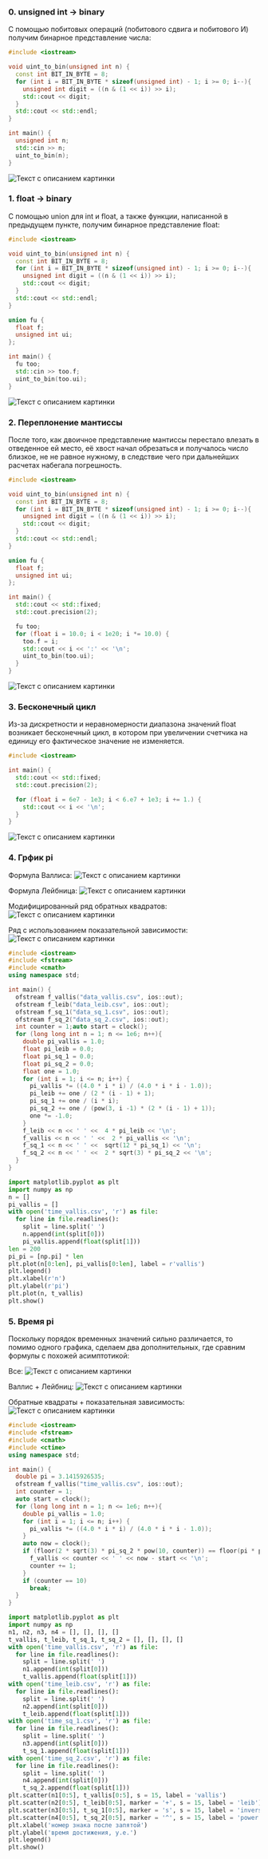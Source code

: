 ### 0. unsigned int -> binary
С помощью побитовых операций (побитового сдвига и побитового И) получим бинарное представление числа:
```C++
#include <iostream>

void uint_to_bin(unsigned int n) {
  const int BIT_IN_BYTE = 8;
  for (int i = BIT_IN_BYTE * sizeof(unsigned int) - 1; i >= 0; i--){
    unsigned int digit = ((n & (1 << i)) >> i);
    std::cout << digit;
  }
  std::cout << std::endl;
}

int main() {
  unsigned int n;
  std::cin >> n;
  uint_to_bin(n);
}

```
![Текст с описанием картинки](uint_to_bin_2.png)

### 1. float -> binary

С помощью union для int и float, а также функции, написанной в предыдущем пункте, получим бинарное представление float:

```C++
#include <iostream>

void uint_to_bin(unsigned int n) {
  const int BIT_IN_BYTE = 8;
  for (int i = BIT_IN_BYTE * sizeof(unsigned int) - 1; i >= 0; i--){
    unsigned int digit = ((n & (1 << i)) >> i);
    std::cout << digit;
  }
  std::cout << std::endl;
}

union fu {
  float f;
  unsigned int ui;
};

int main() {
  fu too;
  std::cin >> too.f;
  uint_to_bin(too.ui);
}
```

![Текст с описанием картинки](float_uint.png)

### 2. Переплонение мантиссы
После того, как двоичное представление мантиссы перестало влезать в отведенное ей место, её хвост начал обрезаться и получалось число близкое, не не равное нужному, в следствие чего при дальнейших расчетах набегала погрешность.

```C++
#include <iostream>

void uint_to_bin(unsigned int n) {
  const int BIT_IN_BYTE = 8;
  for (int i = BIT_IN_BYTE * sizeof(unsigned int) - 1; i >= 0; i--){
    unsigned int digit = ((n & (1 << i)) >> i);
    std::cout << digit;
  }
  std::cout << std::endl;
}

union fu {
  float f;
  unsigned int ui;
};

int main() {
  std::cout << std::fixed;
  std::cout.precision(2);

  fu too;
  for (float i = 10.0; i < 1e20; i *= 10.0) {
    too.f = i;
    std::cout << i << ':' << '\n';
    uint_to_bin(too.ui);
  }
}

```

![Текст с описанием картинки](owerflow.png)

### 3. Бесконечный цикл
Из-за дискретности и неравномерности диапазона
значений float возникает бесконечный цикл, в котором при увеличении счетчика на единицу его фактическое значение не изменяется.

```C++
#include <iostream>

int main() {
  std::cout << std::fixed;
  std::cout.precision(2);

  for (float i = 6e7 - 1e3; i < 6.e7 + 1e3; i += 1.) {
    std::cout << i << '\n';
  }
}
```
![Текст с описанием картинки](loop.png)

### 4. Грфик pi

Формула Валлиса:
![Текст с описанием картинки](vallis.png)

Формула Лейбница:
![Текст с описанием картинки](leib.png)

Модифицированный ряд обратных квадратов:
![Текст с описанием картинки](sq1.png)

Ряд с использованием показательной зависимости:
![Текст с описанием картинки](sq2png)

```C++
#include <iostream>
#include <fstream>
#include <cmath>
using namespace std;

int main() {
  ofstream f_vallis("data_vallis.csv", ios::out);
  ofstream f_leib("data_leib.csv", ios::out);
  ofstream f_sq_1("data_sq_1.csv", ios::out);
  ofstream f_sq_2("data_sq_2.csv", ios::out);
  int counter = 1;auto start = clock();
  for (long long int n = 1; n <= 1e6; n++){
    double pi_vallis = 1.0;
    float pi_leib = 0.0;
    float pi_sq_1 = 0.0;
    float pi_sq_2 = 0.0;
    float one = 1.0;
    for (int i = 1; i <= n; i++) {
      pi_vallis *= ((4.0 * i * i) / (4.0 * i * i - 1.0));
      pi_leib += one / (2 * (i - 1) + 1);
      pi_sq_1 += one / (i * i);
      pi_sq_2 += one / (pow(3, i -1) * (2 * (i - 1) + 1));
      one *= -1.0;
    }
    f_leib << n << ' ' <<  4 * pi_leib << '\n';
    f_vallis << n << ' ' <<  2 * pi_vallis << '\n';
    f_sq_1 << n << ' ' <<  sqrt(12 * pi_sq_1) << '\n';
    f_sq_2 << n << ' ' <<  2 * sqrt(3) * pi_sq_2 << '\n';
  }
}
```

```python
import matplotlib.pyplot as plt
import numpy as np
n = []
pi_vallis = []
with open('time_vallis.csv', 'r') as file:
  for line in file.readlines():
    split = line.split(' ')
    n.append(int(split[0]))
    pi_vallis.append(float(split[1]))
len = 200
pi_pi = [np.pi] * len
plt.plot(n[0:len], pi_vallis[0:len], label = r'vallis')
plt.legend()
plt.xlabel(r'n')
plt.ylabel(r'pi')
plt.plot(n, t_vallis)
plt.show()
```

### 5. Время pi

Поскольку порядок временных значений сильно различается, то помимо одного графика, сделаем два дополнительных, где сравним формулы с похожей асимптотикой:

Все:
![Текст с описанием картинки](all_2.png)

Валлис + Лейбниц:
![Текст с описанием картинки](val_leib.png)

Обратные квадраты + показательная зависимость:
![Текст с описанием картинки](sq.png)

```C++
#include <iostream>
#include <fstream>
#include <cmath>
#include <ctime>
using namespace std;

int main() {
  double pi = 3.1415926535;
  ofstream f_vallis("time_vallis.csv", ios::out);
  int counter = 1;
  auto start = clock();
  for (long long int n = 1; n <= 1e6; n++){
    double pi_vallis = 1.0;
    for (int i = 1; i <= n; i++) {
      pi_vallis *= ((4.0 * i * i) / (4.0 * i * i - 1.0));
    }
    auto now = clock();
    if (floor(2 * sqrt(3) * pi_sq_2 * pow(10, counter)) == floor(pi * pow(10, counter))) {
      f_vallis << counter << ' ' << now - start << '\n';
      counter += 1;
    }
    if (counter == 10)
      break;
  }
}
```

```python
import matplotlib.pyplot as plt
import numpy as np
n1, n2, n3, n4 = [], [], [], []
t_vallis, t_leib, t_sq_1, t_sq_2 = [], [], [], []
with open('time_vallis.csv', 'r') as file:
  for line in file.readlines():
    split = line.split(' ')
    n1.append(int(split[0]))
    t_vallis.append(float(split[1]))
with open('time_leib.csv', 'r') as file:
  for line in file.readlines():
    split = line.split(' ')
    n2.append(int(split[0]))
    t_leib.append(float(split[1]))
with open('time_sq_1.csv', 'r') as file:
  for line in file.readlines():
    split = line.split(' ')
    n3.append(int(split[0]))
    t_sq_1.append(float(split[1]))
with open('time_sq_2.csv', 'r') as file:
  for line in file.readlines():
    split = line.split(' ')
    n4.append(int(split[0]))
    t_sq_2.append(float(split[1]))
plt.scatter(n1[0:5], t_vallis[0:5], s = 15, label = 'vallis')
plt.scatter(n2[0:5], t_leib[0:5], marker = '+', s = 15, label = 'leib')
plt.scatter(n3[0:5], t_sq_1[0:5], marker = 's', s = 15, label = 'inverse squares')
plt.scatter(n4[0:5], t_sq_2[0:5], marker = '^', s = 15, label = 'power series')
plt.xlabel('номер знака после запятой')
plt.ylabel('время достижения, у.е.')
plt.legend()
plt.show()
```
